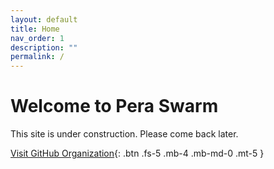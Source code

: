 ```yaml
---
layout: default
title: Home
nav_order: 1
description: ""
permalink: /
---
```


# Welcome to Pera Swarm

This site is under construction. Please come back later.

[Visit GitHub Organization](https://github.com/Pera-Swarm){: .btn .fs-5 .mb-4 .mb-md-0 .mt-5 }
